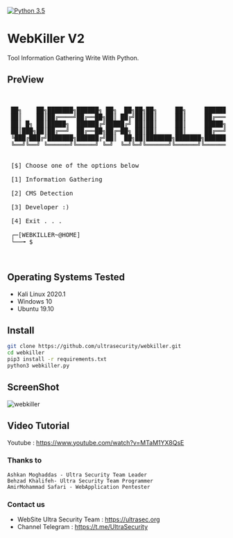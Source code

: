 
[![Python 3.5](https://img.shields.io/badge/Python-3.5-yellow.svg)](http://www.python.org/download/) 


# WebKiller V2

Tool Information Gathering Write With Python.


## PreView
<pre>

    
 ██╗    ██╗███████╗██████╗ ██╗  ██╗██╗██╗     ██╗     ███████╗██████╗ 
 ██║    ██║██╔════╝██╔══██╗██║ ██╔╝██║██║     ██║     ██╔════╝██╔══██╗
 ██║ █╗ ██║█████╗  ██████╔╝█████╔╝ ██║██║     ██║     █████╗  ██████╔╝
 ██║███╗██║██╔══╝  ██╔══██╗██╔═██╗ ██║██║     ██║     ██╔══╝  ██╔══██╗
 ╚███╔███╔╝███████╗██████╔╝██║  ██╗██║███████╗███████╗███████╗██║  ██║
 ╚══╝╚══╝ ╚══════╝╚═════╝ ╚═╝  ╚═╝╚═╝╚══════╝╚══════╝╚══════╝╚═╝  ╚═╝
        
          
 [$] Choose one of the options below 

 [1] Information Gathering

 [2] CMS Detection

 [3] Developer :)

 [4] Exit . . .

 ┌─[WEBKILLER~@HOME]
 └──╼ $ 


</pre>


## Operating Systems Tested
- Kali Linux 2020.1
- Windows 10
- Ubuntu 19.10


## Install
```bash
git clone https://github.com/ultrasecurity/webkiller.git
cd webkiller
pip3 install -r requirements.txt
python3 webkiller.py 
```

## ScreenShot
![webkiller](http://uupload.ir/files/otmb_webkiller.jpg)

## Video Tutorial
Youtube : https://www.youtube.com/watch?v=MTaM1YX8QsE


### Thanks to
    Ashkan Moghaddas - Ultra Security Team Leader
    Behzad Khalifeh- Ultra Security Team Programmer
    AmirMohammad Safari - WebApplication Pentester 
     

### Contact us
- WebSite Ultra Security Team : https://ultrasec.org
- Channel Telegram : https://t.me/UltraSecurity

